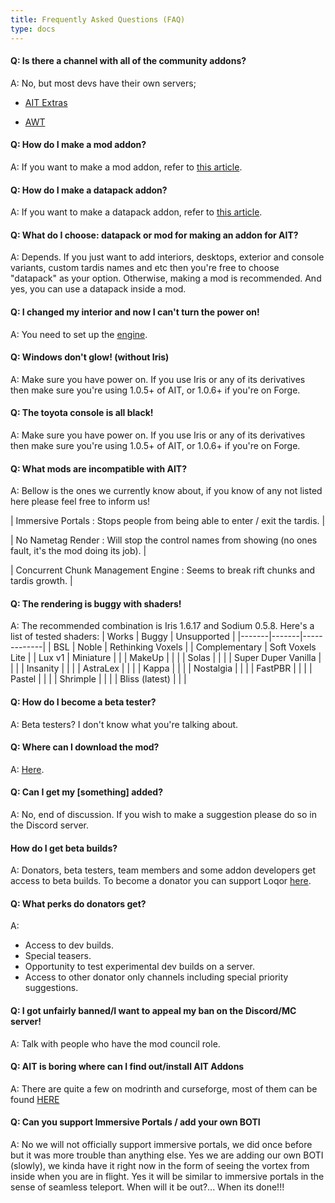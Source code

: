 ```yaml
---
title: Frequently Asked Questions (FAQ)
type: docs
---
```


#### Q: Is there a channel with all of the community addons?
A: No, but most devs have their own servers;

- [AIT Extras](https://discord.gg/5JDKuzarcS)

- [AWT](https://discord.gg/pR4H948328)

#### Q: How do I make a mod addon?
A: If you want to make a mod addon, refer to [this article](../development/).

#### Q: How do I make a datapack addon?
A: If you want to make a datapack addon, refer to [this article](../datapacks/).

#### Q: What do I choose: datapack or mod for making an addon for AIT?
A: Depends. If you just want to add interiors, desktops, exterior and console variants, custom tardis names and etc then you're free to choose "datapack" as your option.
Otherwise, making a mod is recommended. And yes, you can use a datapack inside a mod.

#### Q: I changed my interior and now I can't turn the power on!
A: You need to set up the [engine](../blocks/engine).

#### Q: Windows don't glow! (without Iris)
A: Make sure you have power on. If you use Iris or any of its derivatives then make sure you're using 1.0.5+ of AIT, or 1.0.6+ if you're on Forge.

#### Q: The toyota console is all black!
A: Make sure you have power on. If you use Iris or any of its derivatives then make sure you're using 1.0.5+ of AIT, or 1.0.6+ if you're on Forge.

#### Q: What mods are incompatible with AIT?
A: Bellow is the ones we currently know about, if you know of any not listed here please feel free to inform us!

| Immersive Portals : Stops people from being able to enter / exit the tardis. |

| No Nametag Render : Will stop the control names from showing (no ones fault, it's the mod doing its job). |

| Concurrent Chunk Management Engine : Seems to break rift chunks and tardis growth. |

#### Q: The rendering is buggy with shaders!
A: The recommended combination is Iris 1.6.17 and Sodium 0.5.8. Here's a list of tested shaders:
| Works | Buggy | Unsupported |
|-------|-------|-------------|
| BSL | Noble | Rethinking Voxels |
| Complementary | Soft Voxels Lite |
| Lux v1 | Miniature | |
| MakeUp | | |
| Solas | | |
| Super Duper Vanilla | | |
| Insanity | | |
| AstraLex | | |
| Kappa | | |
| Nostalgia | | |
| FastPBR | | |
| Pastel | | |
| Shrimple | | |
| Bliss (latest) | | |

#### Q: How do I become a beta tester?
A: Beta testers? I don't know what you're talking about.

#### Q: Where can I download the mod?
A: [Here](https://modrinth.com/mod/ait).

#### Q: Can I get my [something] added?
A: No, end of discussion. If you wish to make a suggestion please do so in the Discord server. 

#### How do I get beta builds?
A: Donators, beta testers, team members and some addon developers get access to beta builds. To become a donator you can support Loqor [here](https://ko-fi.com/loqor).

#### Q: What perks do donators get?
A:
- Access to dev builds.
- Special teasers.
- Opportunity to test experimental dev builds on a server.
- Access to other donator only channels including special priority suggestions.

#### Q: I got unfairly banned/I want to appeal my ban on the Discord/MC server!
A: Talk with people who have the mod council role.

#### Q: AIT is boring where can I find out/install AIT Addons
A: There are quite a few on modrinth and curseforge, most of them can be found [HERE](https://modrinth.com/collection/eP9vTYE5)

#### Q: Can you support Immersive Portals / add your own BOTI
A: No we will not officially support immersive portals, we did once before but it was more trouble than anything else. 
Yes we are adding our own BOTI (slowly), we kinda have it right now in the form of seeing the vortex from inside when you are in flight. Yes it will be similar to immersive portals in the sense of seamless teleport. When will it be out?... When its done!!!
